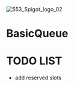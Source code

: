 

![553_Spigot_logo_02](https://user-images.githubusercontent.com/46825658/164081877-90b118a1-3485-4218-89af-0b016278bdc9.jpg)

# BasicQueue

# TODO LIST
- add reserved slots
